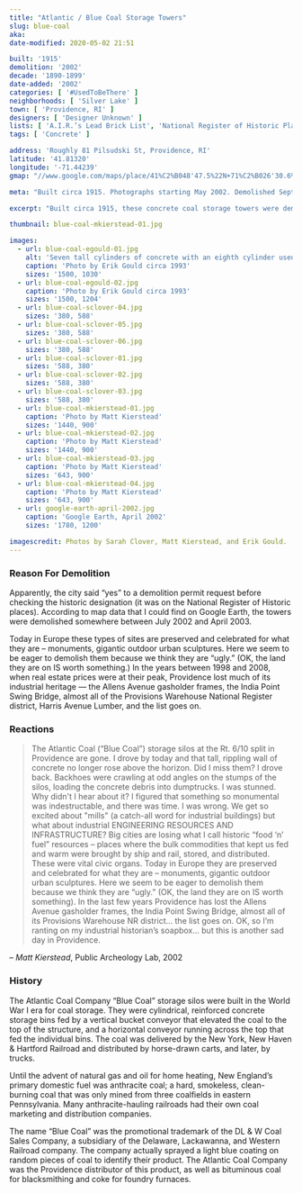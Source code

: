 ```yaml
---
title: "Atlantic / Blue Coal Storage Towers"
slug: blue-coal
aka:
date-modified: 2020-05-02 21:51

built: '1915'
demolition: '2002'
decade: '1890-1899'
date-added: '2002'
categories: [ '#UsedToBeThere' ]
neighborhoods: [ 'Silver Lake' ]
town: [ 'Providence, RI' ]
designers: [ 'Designer Unknown' ]
lists: [ 'A.I.R.’s Lead Brick List', 'National Register of Historic Places']
tags: [ 'Concrete' ]

address: 'Roughly 81 Pilsudski St, Providence, RI'
latitude: '41.81320'
longitude: '-71.44239'
gmap: "//www.google.com/maps/place/41%C2%B048'47.5%22N+71%C2%B026'30.6%22W/@41.813195,-71.4423875,153m/data=!3m2!1e3!4b1!4m9!1m2!2m1!1sFormer+Blue+Coal+Towers!3m5!1s0x0:0x0!7e2!8m2!3d41.8131939!4d-71.4418391"

meta: "Built circa 1915. Photographs starting May 2002. Demolished Sept 2002. Formerly located at Junction of Rt 10 and Rt 6, Providence."

excerpt: "Built circa 1915, these concrete coal storage towers were demolished in late 2002 by oversight — a permit was granted despite their protection by inclusion in the National Register of Historic Places. "

thumbnail: blue-coal-mkierstead-01.jpg

images:
  - url: blue-coal-egould-01.jpg
    alt: 'Seven tall cylinders of concrete with an eighth cylinder used as an elevator to help fill the other seven. These structures are joined together by a conveyor belt along the top which was used to distribute coal into one of the seven chambers.'
    caption: 'Photo by Erik Gould circa 1993'
    sizes: '1500, 1030'
  - url: blue-coal-egould-02.jpg
    caption: 'Photo by Erik Gould circa 1993'
    sizes: '1500, 1204'
  - url: blue-coal-sclover-04.jpg
    sizes: '380, 588'
  - url: blue-coal-sclover-05.jpg
    sizes: '380, 588'
  - url: blue-coal-sclover-06.jpg
    sizes: '380, 588'
  - url: blue-coal-sclover-01.jpg
    sizes: '588, 380'
  - url: blue-coal-sclover-02.jpg
    sizes: '588, 380'
  - url: blue-coal-sclover-03.jpg
    sizes: '588, 380'
  - url: blue-coal-mkierstead-01.jpg
    caption: 'Photo by Matt Kierstead'
    sizes: '1440, 900'
  - url: blue-coal-mkierstead-02.jpg
    caption: 'Photo by Matt Kierstead'
    sizes: '1440, 900'
  - url: blue-coal-mkierstead-03.jpg
    caption: 'Photo by Matt Kierstead'
    sizes: '643, 900'
  - url: blue-coal-mkierstead-04.jpg
    caption: 'Photo by Matt Kierstead'
    sizes: '643, 900'
  - url: google-earth-april-2002.jpg
    caption: 'Google Earth, April 2002'
    sizes: '1780, 1200'

imagescredit: Photos by Sarah Clover, Matt Kierstead, and Erik Gould. 
---
```


### Reason For Demolition

Apparently, the city said “yes” to a demolition permit request before checking the historic designation (it was on the National Register of Historic places). According to map data that I could find on Google Earth, the towers were demolished somewhere between July 2002 and April 2003. 

Today in Europe these types of sites are preserved and celebrated for what they are – monuments, gigantic outdoor urban sculptures. Here we seem to be eager to demolish them because we think they are “ugly.” (OK, the land they are on IS worth something.) In the years between 1998 and 2008, when real estate prices were at their peak, Providence lost much of its industrial heritage — the Allens Avenue gasholder frames, the India Point Swing Bridge, almost all of the Provisions Warehouse National Register district, Harris Avenue Lumber, and the list goes on.

### Reactions

> The Atlantic Coal (“Blue Coal”) storage silos at the Rt. 6/10 split in Providence are gone. I drove by today and that tall, rippling wall of concrete no longer rose above the horizon. Did I miss them? I drove back. Backhoes were crawling at odd angles on the stumps of the silos, loading the concrete debris into dumptrucks. I was stunned. Why didn't I hear about it? I figured that something so monumental was indestructable, and there was time. I was wrong. We get so excited about "mills" (a catch-all word for industrial buildings) but what about industrial ENGINEERING RESOURCES AND INFRASTRUCTURE? Big cities are losing what I call historic “food ‘n’ fuel” resources – places where the bulk commodities that kept us fed and warm were brought by ship and rail, stored, and distributed. These were vital civic organs. Today in Europe they are preserved and celebrated for what they are – monuments, gigantic outdoor urban sculptures. Here we seem to be eager to demolish them because we think they are “ugly.” (OK, the land they are on IS worth something). In the last few years Providence has lost the Allens Avenue gasholder frames, the India Point Swing Bridge, almost all of its Provisions Warehouse NR district… the list goes on. OK, so I’m ranting on my industrial historian’s soapbox… but this is another sad day in Providence.

– <cite>Matt Kierstead</cite>, Public Archeology Lab, 2002

### History

The Atlantic Coal Company “Blue Coal” storage silos were built in the World War I era for coal storage. They were cylindrical, reinforced concrete storage bins fed by a vertical bucket conveyor that elevated the coal to the top of the structure, and a horizontal conveyor running across the top that fed the individual bins. The coal was delivered by the New York, New Haven & Hartford Railroad and distributed by horse-drawn carts, and later, by trucks.

Until the advent of natural gas and oil for home heating, New England’s primary domestic fuel was anthracite coal; a hard, smokeless, clean-burning coal that was only mined from three coalfields in eastern Pennsylvania. Many anthracite-hauling railroads had their own coal marketing and distribution companies.

The name “Blue Coal” was the promotional trademark of the DL &amp; W Coal Sales Company, a subsidiary of the Delaware, Lackawanna, and Western Railroad company. The company actually sprayed a light blue coating on random pieces of coal to identify their product. The Atlantic Coal Company was the Providence distributor of this product, as well as bituminous coal for blacksmithing and coke for foundry furnaces.
